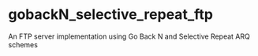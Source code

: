 # gobackN_selective_repeat_ftp
An FTP server implementation using Go Back N and Selective Repeat ARQ schemes
